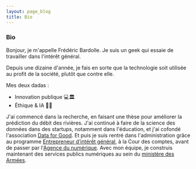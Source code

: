 ```yaml
---
layout: page_blog
title: Bio
---
```


### Bio

Bonjour, je m'appelle Frédéric Bardolle. Je suis un geek qui essaie de travailler dans l'intérêt général.

Depuis une dizaine d'année, je fais en sorte que la technologie soit utilisée au profit de la société, plutôt que contre elle.

Mes deux dadas :

* Innovation publique 💻🏛
* Éthique & IA 🤔🤖

J'ai commencé dans la recherche, en faisant une thèse pour améliorer la prédiction du débit des rivières. J'ai continué à faire de la science des données dans des startups, notamment dans l'éducation, et j'ai cofondé l'association [Data for Good](https://dataforgood.fr/). Et puis je suis rentré dans l'administration grâce au programme [Entrepreneur d’intérêt général](https://entrepreneur-interet-general.etalab.gouv.fr), à la Cour des comptes, avant de passer par l'[Agence du numérique](https://agencedunumerique.gouv.fr/). Avec mon équipe, je construis maintenant des services publics numériques au sein du [ministère des Armées](https://beta.gouv.fr/incubateurs/fabnumdef.html).
